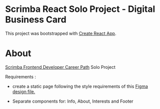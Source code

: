 # Scrimba React Solo Project - Digital Business Card

This project was bootstrapped with [Create React App](https://github.com/facebook/create-react-app).



# About

[Scrimba Frontend Developer Career Path](https://scrimba.com/learn/frontendReact) Solo Project 

Requirements :

- create a static page following the style requirements of this [Figma design file.](https://www.figma.com/file/4ctPLUvIn5b5Ep6YPOZWWd/Digital-Business-Card?node-id=0%3A1)

- Separate components for: Info, About, Interests and Footer


